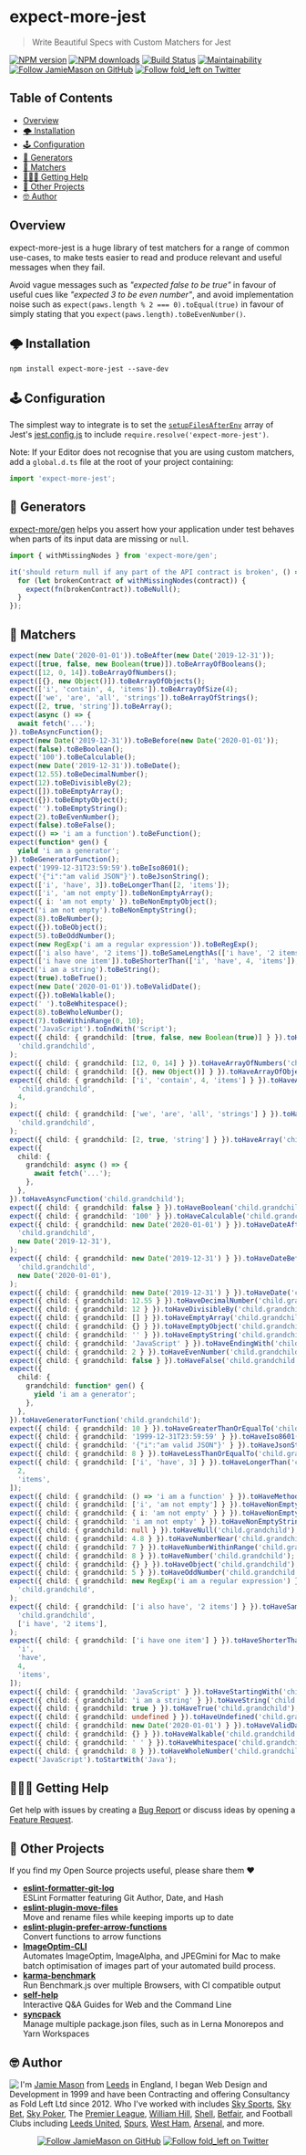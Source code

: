 # expect-more-jest

> Write Beautiful Specs with Custom Matchers for Jest

[![NPM version](http://img.shields.io/npm/v/expect-more-jest.svg?style=flat-square)](https://www.npmjs.com/package/expect-more-jest)
[![NPM downloads](http://img.shields.io/npm/dm/expect-more-jest.svg?style=flat-square)](https://www.npmjs.com/package/expect-more-jest)
[![Build Status](http://img.shields.io/travis/JamieMason/expect-more/master.svg?style=flat-square)](https://travis-ci.org/JamieMason/expect-more)
[![Maintainability](https://api.codeclimate.com/v1/badges/9f4abbef97ae0d23d97e/maintainability)](https://codeclimate.com/github/JamieMason/expect-more/maintainability)
[![Follow JamieMason on GitHub](https://img.shields.io/github/followers/JamieMason.svg?style=social&label=Follow)](https://github.com/JamieMason)
[![Follow fold_left on Twitter](https://img.shields.io/twitter/follow/fold_left.svg?style=social&label=Follow)](https://twitter.com/fold_left)

## Table of Contents

- [Overview](#overview)
- [🌩 Installation](#-installation)
- [🕹 Configuration](#-configuration)
- [🧪 Generators](#-generators)
- [🔬 Matchers](#-matchers)
- [🙋🏽‍♂️ Getting Help](#%EF%B8%8F-getting-help)
- [👀 Other Projects](#-other-projects)
- [🤓 Author](#-author)

## Overview

expect-more-jest is a huge library of test matchers for a range of common use-cases, to make tests
easier to read and produce relevant and useful messages when they fail.

Avoid vague messages such as _"expected false to be true"_ in favour of useful cues like _"expected
3 to be even number"_, and avoid implementation noise such as
`expect(paws.length % 2 === 0).toEqual(true)` in favour of simply stating that you
`expect(paws.length).toBeEvenNumber()`.

## 🌩 Installation

```
npm install expect-more-jest --save-dev
```

## 🕹 Configuration

The simplest way to integrate is to set the [`setupFilesAfterEnv`][setup-files-after-env] array of
Jest's [jest.config.js][jest-config] to include `require.resolve('expect-more-jest')`.

Note: If your Editor does not recognise that you are using custom matchers, add a `global.d.ts` file
at the root of your project containing:

```ts
import 'expect-more-jest';
```

## 🧪 Generators

[expect-more/gen](https://github.com/JamieMason/expect-more/tree/master/packages/expect-more#api-expect-moregen)
helps you assert how your application under test behaves when parts of its input data are missing or
`null`.

```ts
import { withMissingNodes } from 'expect-more/gen';

it('should return null if any part of the API contract is broken', () => {
  for (let brokenContract of withMissingNodes(contract)) {
    expect(fn(brokenContract)).toBeNull();
  }
});
```

## 🔬 Matchers

```ts
expect(new Date('2020-01-01')).toBeAfter(new Date('2019-12-31'));
expect([true, false, new Boolean(true)]).toBeArrayOfBooleans();
expect([12, 0, 14]).toBeArrayOfNumbers();
expect([{}, new Object()]).toBeArrayOfObjects();
expect(['i', 'contain', 4, 'items']).toBeArrayOfSize(4);
expect(['we', 'are', 'all', 'strings']).toBeArrayOfStrings();
expect([2, true, 'string']).toBeArray();
expect(async () => {
  await fetch('...');
}).toBeAsyncFunction();
expect(new Date('2019-12-31')).toBeBefore(new Date('2020-01-01'));
expect(false).toBeBoolean();
expect('100').toBeCalculable();
expect(new Date('2019-12-31')).toBeDate();
expect(12.55).toBeDecimalNumber();
expect(12).toBeDivisibleBy(2);
expect([]).toBeEmptyArray();
expect({}).toBeEmptyObject();
expect('').toBeEmptyString();
expect(2).toBeEvenNumber();
expect(false).toBeFalse();
expect(() => 'i am a function').toBeFunction();
expect(function* gen() {
  yield 'i am a generator';
}).toBeGeneratorFunction();
expect('1999-12-31T23:59:59').toBeIso8601();
expect('{"i":"am valid JSON"}').toBeJsonString();
expect(['i', 'have', 3]).toBeLongerThan([2, 'items']);
expect(['i', 'am not empty']).toBeNonEmptyArray();
expect({ i: 'am not empty' }).toBeNonEmptyObject();
expect('i am not empty').toBeNonEmptyString();
expect(8).toBeNumber();
expect({}).toBeObject();
expect(5).toBeOddNumber();
expect(new RegExp('i am a regular expression')).toBeRegExp();
expect(['i also have', '2 items']).toBeSameLengthAs(['i have', '2 items']);
expect(['i have one item']).toBeShorterThan(['i', 'have', 4, 'items']);
expect('i am a string').toBeString();
expect(true).toBeTrue();
expect(new Date('2020-01-01')).toBeValidDate();
expect({}).toBeWalkable();
expect(' ').toBeWhitespace();
expect(8).toBeWholeNumber();
expect(7).toBeWithinRange(0, 10);
expect('JavaScript').toEndWith('Script');
expect({ child: { grandchild: [true, false, new Boolean(true)] } }).toHaveArrayOfBooleans(
  'child.grandchild',
);
expect({ child: { grandchild: [12, 0, 14] } }).toHaveArrayOfNumbers('child.grandchild');
expect({ child: { grandchild: [{}, new Object()] } }).toHaveArrayOfObjects('child.grandchild');
expect({ child: { grandchild: ['i', 'contain', 4, 'items'] } }).toHaveArrayOfSize(
  'child.grandchild',
  4,
);
expect({ child: { grandchild: ['we', 'are', 'all', 'strings'] } }).toHaveArrayOfStrings(
  'child.grandchild',
);
expect({ child: { grandchild: [2, true, 'string'] } }).toHaveArray('child.grandchild');
expect({
  child: {
    grandchild: async () => {
      await fetch('...');
    },
  },
}).toHaveAsyncFunction('child.grandchild');
expect({ child: { grandchild: false } }).toHaveBoolean('child.grandchild');
expect({ child: { grandchild: '100' } }).toHaveCalculable('child.grandchild');
expect({ child: { grandchild: new Date('2020-01-01') } }).toHaveDateAfter(
  'child.grandchild',
  new Date('2019-12-31'),
);
expect({ child: { grandchild: new Date('2019-12-31') } }).toHaveDateBefore(
  'child.grandchild',
  new Date('2020-01-01'),
);
expect({ child: { grandchild: new Date('2019-12-31') } }).toHaveDate('child.grandchild');
expect({ child: { grandchild: 12.55 } }).toHaveDecimalNumber('child.grandchild');
expect({ child: { grandchild: 12 } }).toHaveDivisibleBy('child.grandchild', 2);
expect({ child: { grandchild: [] } }).toHaveEmptyArray('child.grandchild');
expect({ child: { grandchild: {} } }).toHaveEmptyObject('child.grandchild');
expect({ child: { grandchild: '' } }).toHaveEmptyString('child.grandchild');
expect({ child: { grandchild: 'JavaScript' } }).toHaveEndingWith('child.grandchild', 'Script');
expect({ child: { grandchild: 2 } }).toHaveEvenNumber('child.grandchild');
expect({ child: { grandchild: false } }).toHaveFalse('child.grandchild');
expect({
  child: {
    grandchild: function* gen() {
      yield 'i am a generator';
    },
  },
}).toHaveGeneratorFunction('child.grandchild');
expect({ child: { grandchild: 10 } }).toHaveGreaterThanOrEqualTo('child.grandchild', 5);
expect({ child: { grandchild: '1999-12-31T23:59:59' } }).toHaveIso8601('child.grandchild');
expect({ child: { grandchild: '{"i":"am valid JSON"}' } }).toHaveJsonString('child.grandchild');
expect({ child: { grandchild: 8 } }).toHaveLessThanOrEqualTo('child.grandchild', 12);
expect({ child: { grandchild: ['i', 'have', 3] } }).toHaveLongerThan('child.grandchild', [
  2,
  'items',
]);
expect({ child: { grandchild: () => 'i am a function' } }).toHaveMethod('child.grandchild');
expect({ child: { grandchild: ['i', 'am not empty'] } }).toHaveNonEmptyArray('child.grandchild');
expect({ child: { grandchild: { i: 'am not empty' } } }).toHaveNonEmptyObject('child.grandchild');
expect({ child: { grandchild: 'i am not empty' } }).toHaveNonEmptyString('child.grandchild');
expect({ child: { grandchild: null } }).toHaveNull('child.grandchild');
expect({ child: { grandchild: 4.8 } }).toHaveNumberNear('child.grandchild', 5, 0.5);
expect({ child: { grandchild: 7 } }).toHaveNumberWithinRange('child.grandchild', 0, 10);
expect({ child: { grandchild: 8 } }).toHaveNumber('child.grandchild');
expect({ child: { grandchild: {} } }).toHaveObject('child.grandchild');
expect({ child: { grandchild: 5 } }).toHaveOddNumber('child.grandchild');
expect({ child: { grandchild: new RegExp('i am a regular expression') } }).toHaveRegExp(
  'child.grandchild',
);
expect({ child: { grandchild: ['i also have', '2 items'] } }).toHaveSameLengthAs(
  'child.grandchild',
  ['i have', '2 items'],
);
expect({ child: { grandchild: ['i have one item'] } }).toHaveShorterThan('child.grandchild', [
  'i',
  'have',
  4,
  'items',
]);
expect({ child: { grandchild: 'JavaScript' } }).toHaveStartingWith('child.grandchild', 'Java');
expect({ child: { grandchild: 'i am a string' } }).toHaveString('child.grandchild');
expect({ child: { grandchild: true } }).toHaveTrue('child.grandchild');
expect({ child: { grandchild: undefined } }).toHaveUndefined('child.grandchild');
expect({ child: { grandchild: new Date('2020-01-01') } }).toHaveValidDate('child.grandchild');
expect({ child: { grandchild: {} } }).toHaveWalkable('child.grandchild');
expect({ child: { grandchild: ' ' } }).toHaveWhitespace('child.grandchild');
expect({ child: { grandchild: 8 } }).toHaveWholeNumber('child.grandchild');
expect('JavaScript').toStartWith('Java');
```

## 🙋🏽‍♂️ Getting Help

Get help with issues by creating a [Bug Report] or discuss ideas by opening a [Feature Request].

[bug report]: https://github.com/JamieMason/expect-more/issues/new?template=bug_report.md
[feature request]: https://github.com/JamieMason/expect-more/issues/new?template=feature_request.md

## 👀 Other Projects

If you find my Open Source projects useful, please share them ❤️

- [**eslint-formatter-git-log**](https://github.com/JamieMason/eslint-formatter-git-log)<br>ESLint
  Formatter featuring Git Author, Date, and Hash
- [**eslint-plugin-move-files**](https://github.com/JamieMason/eslint-plugin-move-files)<br>Move and
  rename files while keeping imports up to date
- [**eslint-plugin-prefer-arrow-functions**](https://github.com/JamieMason/eslint-plugin-prefer-arrow-functions)<br>Convert
  functions to arrow functions
- [**ImageOptim-CLI**](https://github.com/JamieMason/ImageOptim-CLI)<br>Automates ImageOptim,
  ImageAlpha, and JPEGmini for Mac to make batch optimisation of images part of your automated build
  process.
- [**karma-benchmark**](https://github.com/JamieMason/karma-benchmark)<br>Run Benchmark.js over
  multiple Browsers, with CI compatible output
- [**self-help**](https://github.com/JamieMason/self-help#readme)<br>Interactive Q&A Guides for Web
  and the Command Line
- [**syncpack**](https://github.com/JamieMason/syncpack#readme)<br>Manage multiple package.json
  files, such as in Lerna Monorepos and Yarn Workspaces

## 🤓 Author

<img src="https://www.gravatar.com/avatar/acdf106ce071806278438d8c354adec8?s=100" align="left">

I'm [Jamie Mason] from [Leeds] in England, I began Web Design and Development in 1999 and have been
Contracting and offering Consultancy as Fold Left Ltd since 2012. Who I've worked with includes [Sky
Sports], [Sky Bet], [Sky Poker], The [Premier League], [William Hill], [Shell], [Betfair], and
Football Clubs including [Leeds United], [Spurs], [West Ham], [Arsenal], and more.

<div align="center">

[![Follow JamieMason on GitHub][github badge]][github]
[![Follow fold_left on Twitter][twitter badge]][twitter]

</div>

<!-- images -->

[github badge]: https://img.shields.io/github/followers/JamieMason.svg?style=social&label=Follow
[twitter badge]: https://img.shields.io/twitter/follow/fold_left.svg?style=social&label=Follow

<!-- links -->

[arsenal]: https://www.arsenal.com
[betfair]: https://www.betfair.com
[github]: https://github.com/JamieMason
[jamie mason]: https://www.linkedin.com/in/jamiemasonleeds
[leeds united]: https://www.leedsunited.com/
[leeds]: https://www.instagram.com/visitleeds
[premier league]: https://www.premierleague.com
[shell]: https://www.shell.com
[sky bet]: https://www.skybet.com
[sky poker]: https://www.skypoker.com
[sky sports]: https://www.skysports.com
[spurs]: https://www.tottenhamhotspur.com
[twitter]: https://twitter.com/fold_left
[west ham]: https://www.whufc.com
[william hill]: https://www.williamhill.com
[jest-config]: https://jestjs.io/docs/en/configuration
[jest]: https://jestjs.io
[setup-files-after-env]: https://jestjs.io/docs/en/configuration#setupfilesafterenv-array
